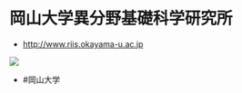 # 岡山大学異分野基礎科学研究所


* http://www.riis.okayama-u.ac.jp

![](http://www.riis.okayama-u.ac.jp/wp-content/uploads/2016/10/Logo.png)


* #岡山大学 



